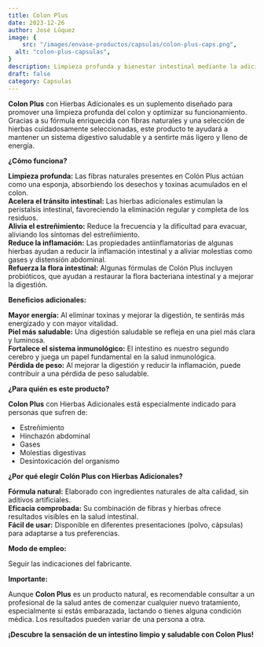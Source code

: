 ```yaml
---
title: Colon Plus  
date: 2023-12-26
author: José Lúquez
image: {
 	src: "/images/envase-productos/capsulas/colon-plus-caps.png",
  alt: "colon-plus-capsulas",
}
description: Limpieza profunda y bienestar intestinal mediante la adición de fibras y hierbas seleccionadas 
draft: false
category: Capsulas
---
```

**Colon Plus** con Hierbas Adicionales es un suplemento diseñado para promover una limpieza profunda del colon y optimizar su funcionamiento. Gracias a su fórmula enriquecida con fibras naturales y una selección de hierbas cuidadosamente seleccionadas, este producto te ayudará a mantener un sistema digestivo saludable y a sentirte más ligero y lleno de energía.

**¿Cómo funciona?**

**Limpieza profunda:** Las fibras naturales presentes en Colón Plus actúan como una esponja, absorbiendo los desechos y toxinas acumulados en el colon.   
**Acelera el tránsito intestinal:** Las hierbas adicionales estimulan la peristalsis intestinal, favoreciendo la eliminación regular y completa de los residuos.   
**Alivia el estreñimiento:** Reduce la frecuencia y la dificultad para evacuar, aliviando los síntomas del estreñimiento.   
**Reduce la inflamación:** Las propiedades antiinflamatorias de algunas hierbas ayudan a reducir la inflamación intestinal y a aliviar molestias como gases y distensión abdominal.   
**Refuerza la flora intestinal:** Algunas fórmulas de Colón Plus incluyen probióticos, que ayudan a restaurar la flora bacteriana intestinal y a mejorar la digestión.   

**Beneficios adicionales:**

**Mayor energía:** Al eliminar toxinas y mejorar la digestión, te sentirás más energizado y con mayor vitalidad.   
**Piel más saludable:** Una digestión saludable se refleja en una piel más clara y luminosa.   
**Fortalece el sistema inmunológico:** El intestino es nuestro segundo cerebro y juega un papel fundamental en la salud inmunológica.   
**Pérdida de peso:** Al mejorar la digestión y reducir la inflamación, puede contribuir a una pérdida de peso saludable.

**¿Para quién es este producto?**

**Colon Plus** con Hierbas Adicionales está especialmente indicado para personas que sufren de:

- Estreñimiento
- Hinchazón abdominal
- Gases
- Molestias digestivas
- Desintoxicación del organismo

**¿Por qué elegir Colón Plus con Hierbas Adicionales?**

**Fórmula natural:** Elaborado con ingredientes naturales de alta calidad, sin aditivos artificiales.   
**Eficacia comprobada:** Su combinación de fibras y hierbas ofrece resultados visibles en la salud intestinal.   
**Fácil de usar:** Disponible en diferentes presentaciones (polvo, cápsulas) para adaptarse a tus preferencias.   

**Modo de empleo:**

Seguir las indicaciones del fabricante.

**Importante:**

Aunque **Colon Plus** es un producto natural, es recomendable consultar a un profesional de la salud antes de comenzar cualquier nuevo tratamiento, especialmente si estás embarazada, lactando o tienes alguna condición médica.
Los resultados pueden variar de una persona a otra.

**¡Descubre la sensación de un intestino limpio y saludable con Colon Plus!**